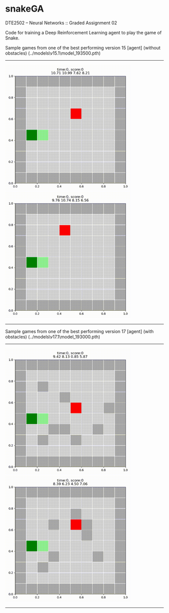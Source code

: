 # snakeGA
DTE2502 – Neural Networks :: Graded Assignment 02

Code for training a Deep Reinforcement Learning agent to play the game of Snake.


Sample games from one of the best performing version 15 [agent] (without obstacles) (../models\v15.1\model_193500.pth)<br>  

***
<img width="400" height="400" src="https://github.com/jel048/snakeGA/blob/master/images/v15.1.2.gif" alt="model v15.1 agent, gif #2" ><img width="400" height="400" src="https://github.com/jel048/snakeGA/blob/master/images/v15.1.3.gif" alt="model v15.1 agent, gif 3" >
***

Sample games from one of the best performing version 17 [agent] (with obstacles) (../models\v17.1\model_193000.pth)<br>  

***
<img width="400" height="400" src="https://github.com/jel048/snakeGA/blob/master/images/v17.1.3.gif" alt="model v17.1 agent, gif #3" ><img width="400" height="400" src="https://github.com/jel048/snakeGA/blob/master/images/v17.1.2.gif" alt="model v17.1 agent, gif 2" >
***